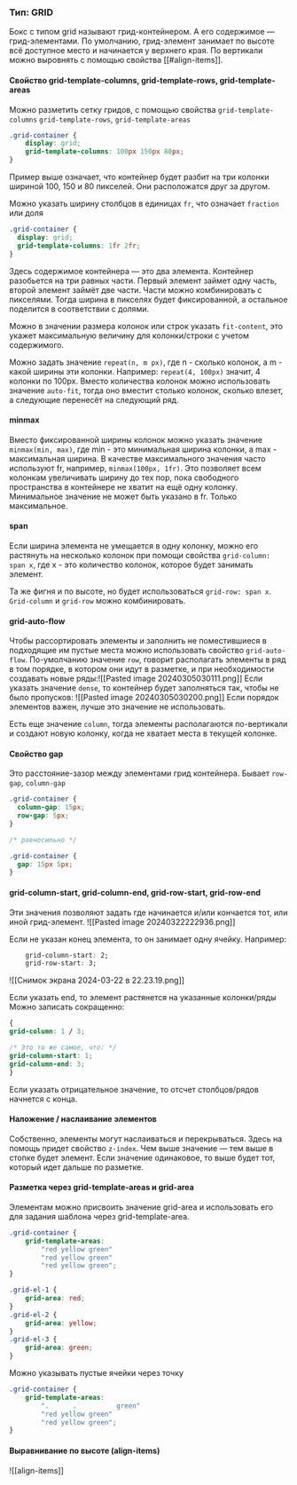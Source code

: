 ### Тип: GRID
Бокс с типом grid называют грид-контейнером. А его содержимое — грид-элементами. По умолчанию, грид-элемент занимает по высоте всё доступное место и начинается у верхнего края. По вертикали можно выровнять с помощью свойства [[#align-items]].

#### Свойство grid-template-columns, grid-template-rows, grid-template-areas
Можно разметить сетку гридов, с помощью свойства `grid-template-columns` `grid-template-rows`, `grid-template-areas`
```css
.grid-container {
	display: grid;
	grid-template-columns: 100px 150px 80px;
}
```
Пример выше означает, что контейнер будет разбит на три колонки шириной 100, 150 и 80 пикселей. Они расположатся друг за другом.

Можно указать ширину столбцов в единицах `fr`, что означает `fraction` или доля
```css
.grid-container {
  display: grid;
  grid-template-columns: 1fr 2fr;
}
```
Здесь содержимое контейнера — это два элемента. Контейнер разобьется на три равных части. Первый элемент займет одну часть, второй элемент займёт две части.
Части можно комбинировать с пикселями. Тогда ширина в пикселях будет фиксированной, а остальное поделится в соответствии с долями.

Можно в значении размера колонок или строк указать `fit-content`, это укажет максимальную величину для колонки/строки с учетом содержимого.

Можно задать значение `repeat(n, m px)`, где n - сколько колонок, а m - какой ширины эти колонки. Например: `repeat(4, 100px)` значит, 4 колонки по 100px. Вместо количества колонок можно использовать значение `auto-fit`, тогда оно вместит столько колонок, сколько влезет, а следующие перенесёт на следующий ряд.

#### minmax
Вместо фиксированной ширины колонок можно указать значение `minmax(min, max)`, где min - это минимальная ширина колонки, а max - максимальная ширина. В качестве максимального значения часто используют fr, например, `minmax(100px, 1fr)`. Это позволяет всем колонкам увеличивать ширину до тех пор, пока свободного пространства в контейнере не хватит на ещё одну колонку. Минимальное значение не может быть указано в fr. Только максимальное.

#### span
Если ширина элемента не умещается в одну колонку, можно его растянуть на несколько колонок при помощи свойства `grid-column: span x`, где x - это количество колонок, которое будет занимать элемент.

Та же фигня и по высоте, но будет использоваться `grid-row: span x`. `Grid-column` и `grid-row` можно комбинировать.

#### grid-auto-flow
Чтобы рассортировать элементы и заполнить не поместившиеся в подходящие им пустые места можно использовать свойство `grid-auto-flow`. По-умолчанию значение `row`, говорит располагать элементы в ряд в том порядке, в котором они идут в разметке, и при необходимости создавать новые ряды:![[Pasted image 20240305030111.png]]
Если указать значение `dense`, то контейнер будет заполняться так, чтобы не было пропусков: ![[Pasted image 20240305030200.png]]
Если порядок элементов важен, лучше это значение не использовать.

Есть еще значение `column`, тогда элементы располагаются по-вертикали и создают новую колонку, когда не хватает места в текущей колонке.

#### Свойство gap
Это расстояние-зазор между элементами грид контейнера. Бывает `row-gap`, `column-gap`
```css
.grid-container {
  column-gap: 15px;
  row-gap: 5px;
}

/* равносильно */

.grid-container {
  gap: 15px 5px;
}
```

#### grid-column-start, grid-column-end, grid-row-start, grid-row-end
Эти значения позволяют задать где начинается и/или кончается тот, или иной грид-элемент.
![[Pasted image 20240322222936.png]]

Если не указан конец элемента, то он занимает одну ячейку. Например:
```css
	grid-column-start: 2;
	grid-row-start: 3;
```

![[Снимок экрана 2024-03-22 в 22.23.19.png]]

Если указать end, то элемент растянется на указанные колонки/ряды
Можно записать сокращенно:
```css
{
grid-column: 1 / 3;

/* Это то же самое, что: */
grid-column-start: 1;
grid-column-end: 3;
}
```

Если указать отрицательное значение, то отсчет столбцов/рядов начнется с конца.

#### Наложение / наслаивание элементов
Собственно, элементы могут наслаиваться и перекрываться. Здесь на помощь придет свойство `z-index`. Чем выше значение — тем выше в стопке будет элемент. Если значение одинаковое, то выше будет тот, который идет дальше по разметке. 

#### Разметка через grid-template-areas и grid-area
Элементам можно присвоить значение grid-area и использовать его для задания шаблона через grid-template-area.
```css
.grid-container {
	grid-template-areas:
		"red yellow green"
		"red yellow green"
		"red yellow green";
}

.grid-el-1 {
	grid-area: red;
}
.grid-el-2 {
	grid-area: yellow;
}
.grid-el-3 {
	grid-area: green;
}
```

Можно указывать пустые ячейки через точку

```css
.grid-container {
	grid-template-areas:
		".      .          green"
		"red yellow green"
		"red yellow green";
}
```

#### Выравнивание по высоте (align-items)
![[align-items]]